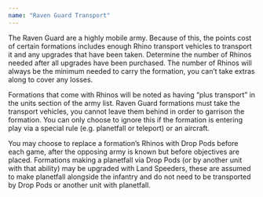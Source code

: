 ```yaml
---
name: "Raven Guard Transport"
---
```

The Raven Guard are a highly mobile army. Because of this, the points cost of certain formations includes enough Rhino transport vehicles to transport it and any upgrades that have been taken. Determine the number of Rhinos needed after all upgrades have been purchased. The number of Rhinos will always be the minimum needed to carry the formation, you can’t take extras along to cover any losses.

Formations that come with Rhinos will be noted as having <q>plus transport</q> in the units section of the army list. Raven Guard formations must take the transport vehicles, you cannot leave them behind in order to garrison the formation. You can only choose to ignore this if the formation is entering play via a special rule (e.g. planetfall or teleport) or an aircraft.

You may choose to replace a formation’s Rhinos with Drop Pods before each game, after the opposing army is known but before objectives are placed. Formations making a planetfall via Drop Pods (or by another unit with that ability) may be upgraded with Land Speeders, these are assumed to make planetfall alongside the infantry and do not need to be transported by Drop Pods or another unit with planetfall.